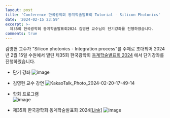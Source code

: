 ```yaml
---
layout: post
title: 'Conference-한국광학회 동계학술발표회 Tutorial - Silicon Photonics'
date: '2024-02-15 23:59'
excerpt: >-
  제35회 한국광학회 동계학술발표회2024 김영현 교수님이 단기강좌를 진행하였습니다.
comments: true
---
```

김영현 교수가 "Silicon photonics - Integration process"를 주제로 초대되어 2024년 2월 15일 수원에서 열린 제35회 한국광학회 [동계학술발표회 2024](https://www.osk.or.kr/conference/event/index.php?cfrid=101) 에서 단기강좌를 진행하였습니다. 


- 단기 강좌 
![image](https://github.com/yh2424/yh2424.github.io/assets/32427749/de3fb6fc-5ba6-4f13-b461-b5b6e90f2723)
  
  
- 김영현 교수 강연 
![KakaoTalk_Photo_2024-02-20-17-49-14](https://github.com/yh2424/yh2424.github.io/assets/32427749/5b09de6f-aba5-4809-8839-263e2c105b49)

- 학회 프로그램  
![image](https://github.com/yh2424/yh2424.github.io/assets/32427749/b3b2d272-5939-479d-9de5-bbf4208b7b2d)

- 제35회 한국광학회 동계학술발표회 2024[[Link]](https://www.osk.or.kr/conference/event/index.php?cfrid=101) 
![image](https://github.com/yh2424/yh2424.github.io/assets/32427749/6dfa4856-42af-492b-95c7-ab1596fc6914)

